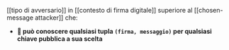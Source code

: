 [[tipo di avversario]] in [[contesto di firma digitale]] superiore al [[chosen-message attacker]] che:

- **🔑 può conoscere qualsiasi tupla `(firma, messaggio)` per qualsiasi chiave pubblica a sua scelta**
